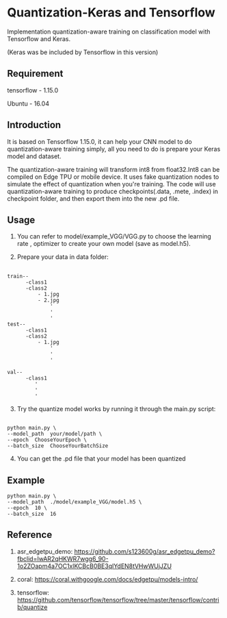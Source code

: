 # Quantization-Keras and Tensorflow
Implementation quantization-aware training on classification model with Tensorflow and Keras.

(Keras was be included by Tensorflow in this version)

## Requirement 
tensorflow - 1.15.0

Ubuntu - 16.04

## Introduction
It is based on Tensorflow 1.15.0, it can help your CNN model to do quantization-aware training simply, all you need to do is prepare your Keras model and dataset.

The quantization-aware training will transform int8 from float32.Int8 can be compiled on Edge TPU or mobile device.
It uses fake quantization nodes to simulate the effect of quantization when you're training.
The code will use quantization-aware training to produce checkpoints(.data, .mete, .index) in checkpoint folder, and then export them into the new .pd file.

## Usage

1. You can refer to model/example_VGG/VGG.py to choose the learning rate
   , optimizer to create your own model (save as model.h5).

2. Prepare your data in data folder:
##
    train--
          -class1
          -class2
              - 1.jpg
              - 2.jpg
                  '
                  '
                  '
    test--
          -class1
          -class2
              - 1.jpg
                  '
                  '
                  '
    
    val--
          -class1
             '
             '  
             '
             
3. Try the quantize model works by running it through the main.py script:
##
    python main.py \
    --model_path  your/model/path \
    --epoch  ChooseYourEpoch \
    --batch_size  ChooseYourBatchSize
    
4. You can get the .pd file that your model has been quantized

## Example
    python main.py \
    --model_path  ./model/example_VGG/model.h5 \
    --epoch  10 \
    --batch_size  16

## Reference
1. asr_edgetpu_demo:
  https://github.com/s123600g/asr_edgetpu_demo?fbclid=IwAR2qHKWR7wgg6_90-1o2ZOapm4a7OC1xlKCBcB0BE3qlYdEN8tVHwWUjJZU

2. coral:
  https://coral.withgoogle.com/docs/edgetpu/models-intro/

3. tensorflow:
   https://github.com/tensorflow/tensorflow/tree/master/tensorflow/contrib/quantize
